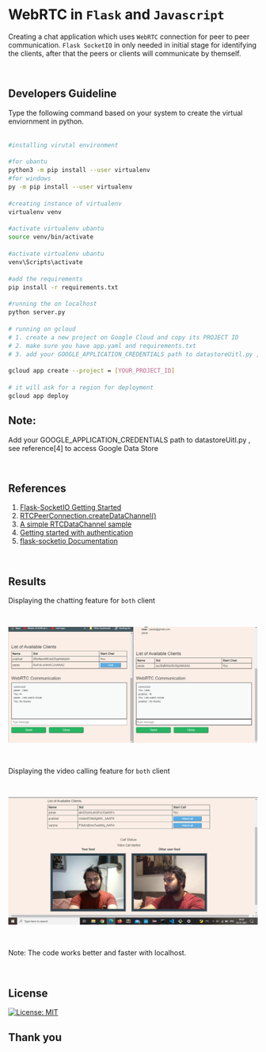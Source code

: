 # WebRTC in `Flask` and `Javascript`

Creating a chat application which uses `WebRTC` connection for peer to peer communication. `Flask SocketIO` in only needed in initial stage for identifying the
clients, after that the peers or clients will communicate by themself.

<br />


## Developers Guideline
Type the following command based on your system to create the virtual enviornment in python.

```bash

#installing virutal environment

#for ubantu
python3 -m pip install --user virtualenv
#for windows
py -m pip install --user virtualenv

#creating instance of virtualenv
virtualenv venv

#activate virtualenv ubantu
source venv/bin/activate

#activate virtualenv ubantu
venv\Scripts\activate

#add the requirements
pip install -r requirements.txt

#running the on localhost 
python server.py

# running on gcloud 
# 1. create a new project on Google Cloud and copy its PROJECT ID
# 2. make sure you have app.yaml and requirements.txt
# 3. add your GOOGLE_APPLICATION_CREDENTIALS path to datastoreUitl.py , see reference[4]

gcloud app create --project = [YOUR_PROJECT_ID]

# it will ask for a region for deployment
gcloud app deploy
```
## Note:

Add your GOOGLE_APPLICATION_CREDENTIALS path to datastoreUitl.py , see reference[4] to access Google Data Store

<br />


## References

1. [Flask-SocketIO Getting Started](https://flask-socketio.readthedocs.io/en/latest/getting_started.html)
2. [RTCPeerConnection.createDataChannel()](https://developer.mozilla.org/en-US/docs/Web/API/RTCPeerConnection/createDataChannel) 
3.	[A simple RTCDataChannel sample](https://developer.mozilla.org/en-US/docs/Web/API/WebRTC_API/Simple_RTCDataChannel_sample)
4. [Getting started with authentication](https://cloud.google.com/docs/authentication/getting-started)
5. [flask-socketio Documentation](https://flask-socketio.readthedocs.io/_/downloads/en/latest/pdf/)

<br />


## Results


Displaying the chatting feature for `both` client

<br />

![Screenshot1](screenshots/chat.png "ScreenShot")

<br />

Displaying the video calling feature for `both` client

<br />

![Screenshot2](screenshots/video.png "ScreenShot")


<br />

Note: The code works better and faster with localhost.

<br />

## License

[![License: MIT](https://img.shields.io/badge/License-MIT-yellow.svg)](https://opensource.org/licenses/MIT)



## Thank you
